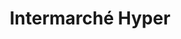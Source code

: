 ---
title: "Intermarché Hyper"
url: /redon/intermarche-hyper-rue-louis-guilloux/
shop: Gasflaschen
---